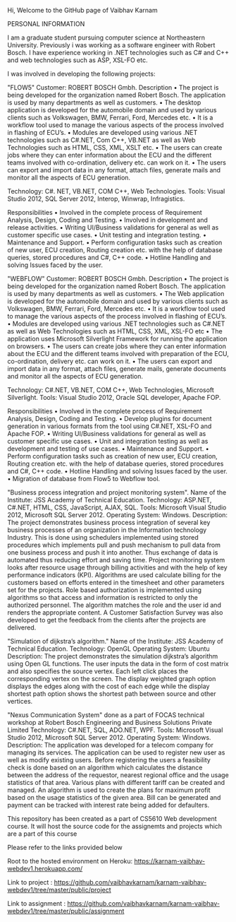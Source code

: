 Hi, Welcome to the GitHub page of Vaibhav Karnam

PERSONAL INFORMATION

I am a graduate student pursuing computer science at Northeastern University. Previously i was working as a software engineer with Robert Bosch. I have experience working in .NET technologies such as C# and C++ and web technologies such as ASP, XSL-FO etc.

I was involved in developing the following projects:

"FLOW5" Customer: ROBERT BOSCH Gmbh. Description •	The project is being developed for the organization named Robert Bosch. The application is used by many departments as well as customers. •	The desktop application is developed for the automobile domain and used by various clients such as Volkswagen, BMW, Ferrari, Ford, Mercedes etc. •	It is a workflow tool used to manage the various aspects of the process involved in flashing of ECU’s. •	Modules are developed using various .NET technologies such as C#.NET, Com C++, VB.NET as well as Web Technologies such as HTML, CSS, XML, XSLT etc. •	The users can create jobs where they can enter information about the ECU and the different teams involved with co-ordination, delivery etc. can work on it. •	The users can export and import data in any format, attach files, generate mails and monitor all the aspects of ECU generation.

Technology: C#. NET, VB.NET, COM C++, Web Technologies. Tools: Visual Studio 2012, SQL Server 2012, Interop, Winwrap, Infragistics.

Responsibilities •	Involved in the complete process of Requirement Analysis, Design, Coding and Testing. •	Involved in development and release activities. •	Writing UI/Business validations for general as well as customer specific use cases. •	Unit testing and integration testing. •	Maintenance and Support. •	Perform configuration tasks such as creation of new user, ECU creation, Routing creation etc. with the help of database queries, stored procedures and C#, C++ code. •	Hotline Handling and solving Issues faced by the user.

"WEBFLOW" Customer: ROBERT BOSCH Gmbh. Description •	The project is being developed for the organization named Robert Bosch. The application is used by many departments as well as customers. •	The Web application is developed for the automobile domain and used by various clients such as Volkswagen, BMW, Ferrari, Ford, Mercedes etc. •	It is a workflow tool used to manage the various aspects of the process involved in flashing of ECU’s. •	Modules are developed using various .NET technologies such as C#.NET as well as Web Technologies such as HTML, CSS, XML, XSL-FO etc •	The application uses Microsoft Silverlight Framework for running the application on browsers. •	The users can create jobs where they can enter information about the ECU and the different teams involved with preparation of the ECU, co-ordination, delivery etc. can work on it. •	The users can export and import data in any format, attach files, generate mails, generate documents and monitor all the aspects of ECU generation.

Technology: C#.NET, VB.NET, COM C++, Web Technologies, Microsoft Silverlight. Tools: Visual Studio 2012, Oracle SQL developer, Apache FOP.

Responsibilities •	Involved in the complete process of Requirement Analysis, Design, Coding and Testing. •	Develop plugins for document generation in various formats from the tool using C#.NET, XSL-FO and Apache FOP. •	Writing UI/Business validations for general as well as customer specific use cases. •	Unit and integration testing as well as development and testing of use cases. •	Maintenance and Support. •	Perform configuration tasks such as creation of new user, ECU creation, Routing creation etc. with the help of database queries, stored procedures and C#, C++ code. •	Hotline Handling and solving Issues faced by the user. •	Migration of database from Flow5 to Webflow tool.

"Business process integration and project monitoring system". Name of the Institute: JSS Academy of Technical Education. Technology: ASP.NET, C#.NET, HTML, CSS, JavaScript, AJAX, SQL. Tools: Microsoft Visual Studio 2012, Microsoft SQL Server 2012. Operating System: Windows. Description: The project demonstrates business process integration of several key business processes of an organization in the Information technology Industry. This is done using schedulers implemented using stored procedures which implements pull and push mechanism to pull data from one business process and push it into another. Thus exchange of data is automated thus reducing effort and saving time. Project monitoring system looks after resource usage through billing activities and with the help of key performance indicators (KPI). Algorithms are used calculate billing for the customers based on efforts entered in the timesheet and other parameters set for the projects. Role based authorization is implemented using algorithms so that access and information is restricted to only the authorized personnel. The algorithm matches the role and the user id and renders the appropriate content. A Customer Satisfaction Survey was also developed to get the feedback from the clients after the projects are delivered.

"Simulation of dijkstra’s algorithm." Name of the Institute: JSS Academy of Technical Education. Technology: OpenGL Operating System: Ubuntu Description: The project demonstrates the simulation dijkstra’s algorithm using Open GL functions. The user inputs the data in the form of cost matrix and also specifies the source vertex. Each left click places the corresponding vertex on the screen. The display weighted graph option displays the edges along with the cost of each edge while the display shortest path option shows the shortest path between source and other vertices.

"Nexus Communication System" done as a part of FOCAS technical workshop at Robert Bosch Engineering and Business Solutions Private Limited Technology: C#.NET, SQL, ADO.NET, WPF. Tools: Microsoft Visual Studio 2012, Microsoft SQL Server 2012. Operating System: Windows. Description: The application was developed for a telecom company for managing its services. The application can be used to register new user as well as modify existing users. Before registering the users a feasibility check is done based on an algorithm which calculates the distance between the address of the requestor, nearest regional office and the usage statistics of that area. Various plans with different tariff can be created and managed. An algorithm is used to create the plans for maximum profit based on the usage statistics of the given area. Bill can be generated and payment can be tracked with interest rate being added for defaulters.

This repository has been created as a part of CS5610 Web development course. It will host the source code for the assignemts and projects which are a part of this course

Please refer to the links provided below

Root to the hosted environment on Heroku: https://karnam-vaibhav-webdev1.herokuapp.com/

Link to project : https://github.com/vaibhavkarnam/karnam-vaibhav-webdev1/tree/master/public/project

Link to assignment : https://github.com/vaibhavkarnam/karnam-vaibhav-webdev1/tree/master/public/assignment